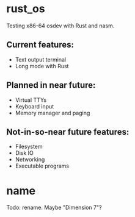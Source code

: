 # rust_os
Testing x86-64 osdev with Rust and nasm.


## Current features:
* Text output terminal
* Long mode with Rust

## Planned in near future:
* Virtual TTYs
* Keyboard input
* Memory manager and paging

## Not-in-so-near future features:
* Filesystem
* Disk IO
* Networking
* Executable programs

# name
Todo: rename. Maybe "Dimension 7"?
